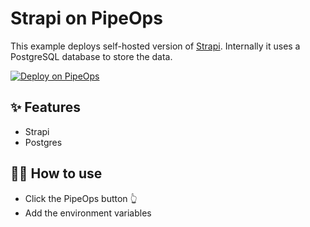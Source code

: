# Strapi on PipeOps

This example deploys self-hosted version of [Strapi](https://strapi.io/). Internally it uses a PostgreSQL database to store the data.

[![Deploy on PipeOps](https://railway.app/button.svg)](https://railway.app/new/template/strapi?referralCode=milo)

## ✨ Features

- Strapi
- Postgres

## 💁‍♀️ How to use

- Click the PipeOps button 👆
- Add the environment variables